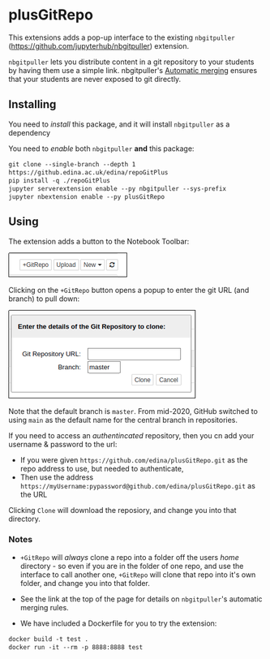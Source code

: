 # plusGitRepo

This extensions adds a pop-up interface to the existing `nbgitpuller` (https://github.com/jupyterhub/nbgitpuller) extension.

`nbgitpuller` lets you distribute content in a git repository to your students by having them use a simple link. nbgitpuller's [Automatic merging](https://jupyterhub.github.io/nbgitpuller/topic/automatic-merging.html) ensures that your students are never exposed to git directly.
## Installing

You need to _install_ this package, and it will install `nbgitpuller` as a dependency

You need to _enable_ both `nbgitpuller` **and** this package:


```
git clone --single-branch --depth 1 https://github.edina.ac.uk/edina/repoGitPlus
pip install -q ./repoGitPlus
jupyter serverextension enable --py nbgitpuller --sys-prefix
jupyter nbextension enable --py plusGitRepo
```

## Using

The extension adds a button to the Notebook Toolbar:

![Screenshot of the plusGitRepo button](button.png)

Clicking on the `+GitRepo` button opens a popup to enter the git URL (and branch) to pull down:

![Screenshot of the plusGitRepo imput window](modal.png)

Note that the default branch is `master`. From mid-2020, GitHub switched to using `main` as the default name for the central branch in repositories.

If you need to access an _authentincated_ repository, then you cn add your username & password to the url:

* If you were given `https://github.com/edina/plusGitRepo.git` as the repo address to use, but needed to authenticate,
* Then use the address `https://myUsername:pypassword@github.com/edina/plusGitRepo.git` as the URL

Clicking `Clone` will download the reposiory, and change you into that directory.

### Notes

* `+GitRepo` will _always_ clone a repo into a folder off the users _home_ directory - so even if you are in the folder of one repo, and use the interface to call another one, `+GitRepo` will clone that repo into it's own folder, and change you into that folder.

* See the link at the top of the page for details on `nbgitpuller`'s automatic merging rules.

* We have included a Dockerfile for you to try the extension:

```
docker build -t test .
docker run -it --rm -p 8888:8888 test
```